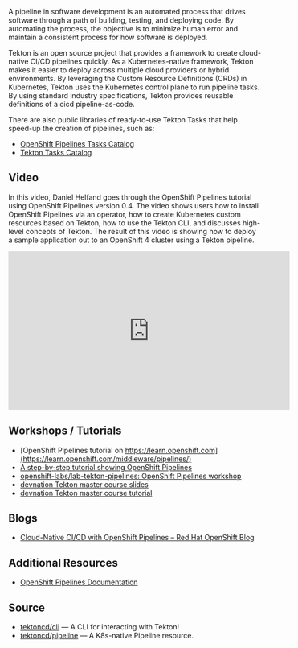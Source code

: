 A pipeline in software development is an automated process that drives
software through a path of building, testing, and deploying code. By
automating the process, the objective is to minimize human error and maintain
a consistent process for how software is deployed.

Tekton is an open source project that provides a framework to create
cloud-native CI/CD pipelines quickly. As a Kubernetes-native framework,
Tekton makes it easier to deploy across multiple cloud providers or hybrid
environments. By leveraging the Custom Resource Definitions (CRDs) in
Kubernetes, Tekton uses the Kubernetes control plane to run pipeline tasks.
By using standard industry specifications, Tekton provides reusable definitions of a cicd pipeline-as-code. 

There are also public libraries of ready-to-use Tekton Tasks that help speed-up the creation of pipelines, such as:
* [OpenShift Pipelines Tasks Catalog](https://github.com/openshift/pipelines-catalog)
* [Tekton Tasks Catalog](https://github.com/tektoncd/catalog)


## Video

In this video, Daniel Helfand goes through the OpenShift Pipelines tutorial
using OpenShift Pipelines version 0.4. The video shows users how to install
OpenShift Pipelines via an operator, how to create Kubernetes custom
resources based on Tekton, how to use the Tekton CLI, and discusses
high-level concepts of Tekton. The result of this video is showing how to
deploy a sample application out to an OpenShift 4 cluster using a Tekton
pipeline.

<iframe width="560" height="315" src="https://www.youtube-nocookie.com/embed/pMDiiW1UqLo" frameborder="0" allow="accelerometer; autoplay; encrypted-media; gyroscope; picture-in-picture" allowfullscreen></iframe>

## Workshops / Tutorials

* [OpenShift Pipelines tutorial on https://learn.openshift.com](https://learn.openshift.com/middleware/pipelines/)
* [A step-by-step tutorial showing OpenShift Pipelines](https://github.com/openshift/pipelines-tutorial)
* [openshift-labs/lab-tekton-pipelines: OpenShift Pipelines workshop](https://github.com/openshift-labs/lab-tekton-pipelines)
* [devnation Tekton master course slides](http://dn.dev/tektonmaster)
* [devnation Tekton master course tutorial](http://dn.dev/tekton-tutorial)

## Blogs

* [Cloud-Native CI/CD with OpenShift Pipelines – Red Hat OpenShift Blog](https://blog.openshift.com/cloud-native-ci-cd-with-openshift-pipelines/)


## Additional Resources

* [OpenShift Pipelines Documentation](https://openshift.github.io/pipelines-docs/)


## Source

* [tektoncd/cli](https://github.com/tektoncd/cli) — A CLI for interacting with Tekton!
* [tektoncd/pipeline](https://github.com/tektoncd/pipeline) — A K8s-native Pipeline resource.
